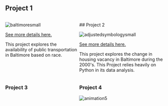 
## Project 1

<!--This is the first row of projects -->
<div style="display:table-row; width:100%; table-layout: fixed">
<div style="display: table-cell; width:370px; margin-right:3px" markdown="1">

![baltimoresmall](https://user-images.githubusercontent.com/42807663/50058302-519a9580-0144-11e9-80f4-94def11a91d2.jpg)

[See more details here.](https://bergren1.github.io/Project1/)

This project explores the availability of public transportation in Baltimore based on race.

</div>

<div style="display: table-cell; width:370px" markdown="1">
## Project 2 

![adjustedsymbologysmall](https://user-images.githubusercontent.com/42807663/50058298-447da680-0144-11e9-857b-ab5f9f6aefff.jpg)

[See more details here.](https://bergren1.github.io/Project1/)

This project explores the change in housing vacancy in Baltimore during the 2000's. This Project relies heavily on Python in its data analysis.
</div>
</div>

<!--This is the second row of projects -->
<div style="display:table-row; width:100%; table-layout: fixed">
<div style="display: table-cell; width:370px; margin-right:3px" markdown="1">

### Project 3 


</div>

<div style="display: table-cell; width:370px" markdown="1">

### Project 4

![animation5](https://user-images.githubusercontent.com/42807663/50058939-e9e94800-014d-11e9-873a-cc8375aa4a10.gif)



</div>
</div>
